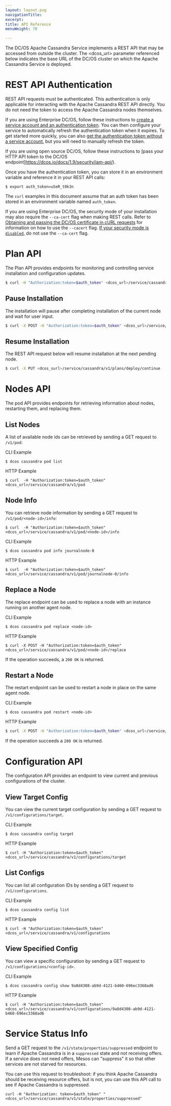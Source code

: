 ```yaml
---
layout: layout.pug
navigationTitle: 
excerpt:
title: API Reference
menuWeight: 70

---
```


The DC/OS Apache Cassandra Service implements a REST API that may be accessed from outside the cluster. The <dcos_url> parameter referenced below indicates the base URL of the DC/OS cluster on which the Apache Cassandra Service is deployed.

<a name="#rest-auth"></a>
# REST API Authentication
REST API requests must be authenticated. This authentication is only applicable for interacting with the Apache Cassandra REST API directly. You do not need the token to access the Apache Cassandra nodes themselves.

If you are using Enterprise DC/OS, follow these instructions to [create a service account and an authentication token](https://docs.mesosphere.com/1.9/security/service-auth/custom-service-auth/). You can then configure your service to automatically refresh the authentication token when it expires. To get started more quickly, you can also [get the authentication token without a service account](https://docs.mesosphere.com/1.9/security/iam-api/), but you will need to manually refresh the token.

If you are using open source DC/OS, follow these instructions to [pass your HTTP API token to the DC/OS endpoint]https://dcos.io/docs/1.9/security/iam-api/).

Once you have the authentication token, you can store it in an environment variable and reference it in your REST API calls:

```
$ export auth_token=uSeR_t0k3n
```

The `curl` examples in this document assume that an auth token has been stored in an environment variable named `auth_token`.

If you are using Enterprise DC/OS, the security mode of your installation may also require the `--ca-cert` flag when making REST calls. Refer to [Obtaining and passing the DC/OS certificate in cURL requests](https://docs.mesosphere.com/1.9/networking/tls-ssl/#get-dcos-cert) for information on how to use the `--cacert` flag. [If your security mode is `disabled`](https://docs.mesosphere.com/1.9/networking/tls-ssl/), do not use the `--ca-cert` flag.

# Plan API
The Plan API provides endpoints for monitoring and controlling service installation and configuration updates.

```bash
$ curl -H "Authorization:token=$auth_token" <dcos_url>/service/cassandra/v1/plans/deploy
```
## Pause Installation

The installation will pause after completing installation of the current node and wait for user input.

```bash
$ curl -X POST -H "Authorization:token=$auth_token" <dcos_url>/service/cassandra/v1/plans/deploy/interrupt
```

## Resume Installation

The REST API request below will resume installation at the next pending node.

```bash
$ curl -X PUT <dcos_surl>/service/cassandra/v1/plans/deploy/continue
```

# Nodes API

The pod API provides endpoints for retrieving information about nodes, restarting them, and replacing them.

## List Nodes

A list of available node ids can be retrieved by sending a GET request to `/v1/pod`:

CLI Example
```
$ dcos cassandra pod list
```

HTTP Example
```
$ curl  -H "Authorization:token=$auth_token" <dcos_url>/service/cassandra/v1/pod
```

## Node Info

You can retrieve node information by sending a GET request to `/v1/pod/<node-id>/info`:

```
$ curl  -H "Authorization:token=$auth_token" <dcos_url>/service/cassandra/v1/pod/<node-id>/info
```

CLI Example
```
$ dcos cassandra pod info journalnode-0
```

HTTP Example
```
$ curl  -H "Authorization:token=$auth_token" <dcos_url>/service/cassandra/v1/pod/journalnode-0/info

```

## Replace a Node

The replace endpoint can be used to replace a node with an instance running on another agent node.

CLI Example
```
$ dcos cassandra pod replace <node-id>
```

HTTP Example
```
$ curl -X POST -H "Authorization:token=$auth_token" <dcos_url>/service/cassandra/v1/pod/<node-id>/replace
```

If the operation succeeds, a `200 OK` is returned.

## Restart a Node

The restart endpoint can be used to restart a node in place on the same agent node.

CLI Example
```
$ dcos cassandra pod restart <node-id>
```

HTTP Example
```bash
$ curl -X POST -H "Authorization:token=$auth_token" <dcos_url>/service/cassandra/v1/pod/<node-id>/restart
```

If the operation succeeds a `200 OK` is returned.

# Configuration API

The configuration API provides an endpoint to view current and previous configurations of the cluster.

## View Target Config

You can view the current target configuration by sending a GET request to `/v1/configurations/target`.

CLI Example
```
$ dcos cassandra config target
```

HTTP Example
```
$ curl -H "Authorization:token=$auth_token" <dcos_url>/service/cassandra/v1/configurations/target
```

## List Configs

You can list all configuration IDs by sending a GET request to `/v1/configurations`.

CLI Example
```
$ dcos cassandra config list
```

HTTP Example
```
$ curl -H "Authorization:token=$auth_token" <dcos_url>/service/cassandra/v1/configurations
```

## View Specified Config

You can view a specific configuration by sending a GET request to `/v1/configurations/<config-id>`.

CLI Example
```
$ dcos cassandra config show 9a8d4308-ab9d-4121-b460-696ec3368ad6
```

HTTP Example
```
$ curl -H "Authorization:token=$auth_token" <dcos_url>/service/cassandra/v1/configurations/9a8d4308-ab9d-4121-b460-696ec3368ad6
```

# Service Status Info

Send a GET request to the `/v1/state/properties/suppressed` endpoint to learn if Apache Cassandra is in a `suppressed` state and not receiving offers. If a service does not need offers, Mesos can "suppress" it so that other services are not starved for resources.

You can use this request to troubleshoot: if you think Apache Cassandra should be receiving resource offers, but is not, you can use this API call to see if Apache Cassandra is suppressed.
```
curl -H "Authorization: token=$auth_token" "<dcos_url>/service/cassandra/v1/state/properties/suppressed"
